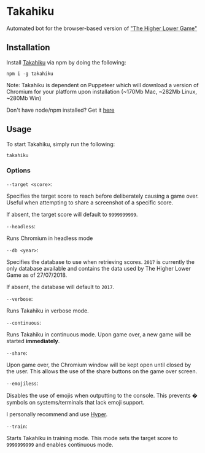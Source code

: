 # Takahiku

Automated bot for the browser-based version of ["The Higher Lower Game"](http://www.higherlowergame.com)

## Installation

Install [Takahiku](https://www.npmjs.com/package/takahiku) via npm by doing the following:

````
npm i -g takahiku
````

Note: Takahiku is dependent on Puppeteer which will download a version of Chromium for your platform upon installation (~170Mb Mac, ~282Mb Linux, ~280Mb Win)

Don't have node/npm installed? Get it [here](https://nodejs.org/en/)

## Usage

To start Takahiku, simply run the following:

````
takahiku
````

### Options

`--target <score>`:

Specifies the target score to reach before deliberately causing a game over. Useful when attempting to share a screenshot of a specific score.

If absent, the target score will default to `9999999999`.

`--headless`:

Runs Chromium in headless mode

`--db <year>`:

Specifies the database to use when retrieving scores. `2017` is currently the only database available and contains the data used by The Higher Lower Game as of 27/07/2018.

If absent, the database will default to `2017`.

`--verbose`:

Runs Takahiku in verbose mode.

`--continuous`:

Runs Takahiku in continuous mode. Upon game over, a new game will be started **immediately**.

`--share`:

Upon game over, the Chromium window will be kept open until closed by the user. This allows the use of the share buttons on the game over screen.

`--emojiless`:

Disables the use of emojis when outputting to the console. This prevents � symbols on systems/terminals that lack emoji support.

I personally recommend and use [Hyper](https://hyper.is).

`--train`:

Starts Takahiku in training mode. This mode sets the target score to `9999999999` and enables continuous mode.